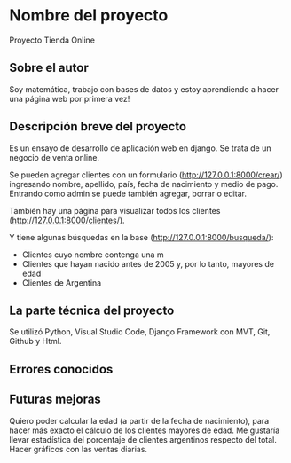 # Nombre del proyecto

Proyecto Tienda Online


## Sobre el autor

Soy matemática, trabajo con bases de datos y estoy aprendiendo a hacer una página web por primera vez!


## Descripción breve del proyecto

Es un ensayo de desarrollo de aplicación web en django. Se trata de un negocio de venta online. 

Se pueden agregar clientes con un formulario (http://127.0.0.1:8000/crear/) ingresando nombre, apellido, país, fecha de nacimiento y medio de pago. Entrando como admin se puede también agregar, borrar o editar.

También hay una página para visualizar todos los clientes (http://127.0.0.1:8000/clientes/).

Y tiene algunas búsquedas en la base (http://127.0.0.1:8000/busqueda/):

- Clientes cuyo nombre contenga una m
- Clientes que hayan nacido antes de 2005 y, por lo tanto, mayores de edad 
- Clientes de Argentina

## La parte técnica del proyecto

Se utilizó Python, Visual Studio Code, Django Framework con MVT, Git, Github y Html.


## Errores conocidos


## Futuras mejoras

Quiero poder calcular la edad (a partir de la fecha de nacimiento), para hacer más exacto el cálculo de los clientes mayores de edad. 
Me gustaría llevar estadística del porcentaje de clientes argentinos respecto del total. Hacer gráficos con las ventas diarias.